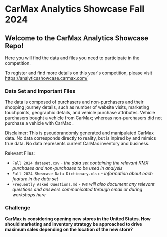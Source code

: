 # CarMax Analytics Showcase Fall 2024

## Welcome to the CarMax Analytics Showcase Repo!

Here you will find the data and files you need to participate in the competition.

To register and find more details on this year's competition, please visit <https://analyticsshowcase.carmax.com/>

### Data Set and Important Files
The data is composed of purchasers and non-purchasers and their shopping journey details, such as number of website visits, marketing touchpoints, geographic details, and vehicle purchase attributes. Vehicle purchasers bought a vehicle from CarMax; whereas non-purchasers did not purchase a vehicle with CarMax .

Disclaimer: This is pseudorandomly generated and manipulated CarMax data. No data corresponds directly to reality, but is inpired by and mimics true data. No data represents current CarMax inventory and business.

Relevant Files:
* `Fall 2024 dataset.csv` - *the data set containing the relevant KMX purchases and non-purchases to be used in analysis*
* `Fall 2024 Showcase Data Dictionary.xlsx` - *information about each feature in the data set*
* `Frequently Asked Questions.md` - *we will also document any relevant questions and answers communicated through email or during workshops here*

### Challenge
**CarMax is considering opening new stores in the United States. How should marketing and inventory strategy be approached to drive maximum sales depending on the location of the new store?**
